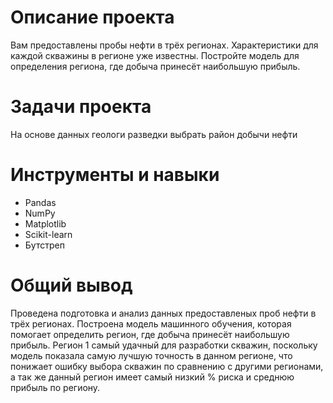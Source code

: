 
# Описание проекта
Вам предоставлены пробы нефти в трёх регионах. Характеристики для каждой скважины в регионе уже известны. Постройте модель для определения региона, где добыча принесёт наибольшую прибыль. 

# Задачи проекта
На основе данных геологи разведки выбрать район добычи нефти

# Инструменты и навыки
- Pandas
- NumPy
- Matplotlib
- Scikit-learn
- Бутстреп

# Общий вывод
Проведена подготовка и анализ данных предоставленых проб нефти в трёх регионах.
Построена модель машинного обучения, которая помогает определить регион, где добыча принесёт наибольшую прибыль.
Регион 1 самый удачный для разработки скважин, поскольку модель показала самую лучшую точность в данном регионе, что понижает ошибку выбора скважин по сравнению с другими регионами, а так же данный регион имеет самый низкий % риска и среднюю прибыль по региону.
